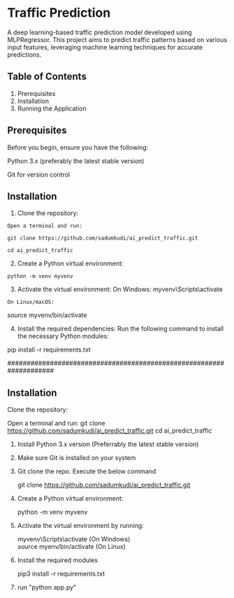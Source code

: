 # Traffic Prediction

A deep learning-based traffic prediction model developed using MLPRegressor. This project aims to predict traffic patterns based on various input features, leveraging machine learning techniques for accurate predictions.

## Table of Contents
1. Prerequisites
2. Installation
3. Running the Application
   

## Prerequisites
Before you begin, ensure you have the following:

Python 3.x (preferably the latest stable version)

Git for version control

## Installation
1.   Clone the repository:
   
    Open a terminal and run:

    git clone https://github.com/sadumkudi/ai_predict_traffic.git

    cd ai_predict_traffic
2.   Create a Python virtual environment:
   
    python -m venv myvenv

3.   Activate the virtual environment:
    On Windows:
myvenv\Scripts\activate

    On Linux/macOS:
    
source myvenv/bin/activate


4.   Install the required dependencies:
    Run the following command to install the necessary Python modules:

pip install -r requirements.txt








####################################################################


## Installation
Clone the repository:

Open a terminal and run:
git clone https://github.com/sadumkudi/ai_predict_traffic.git
cd ai_predict_traffic





1. Install Python 3.x version (Preferrably the latest stable version)
2. Make sure Git is installed on your system
3. Git clone the repo. Execute the below command
   
    git clone https://github.com/sadumkudi/ai_predict_traffic.git
5. Create a Python virtual environment:

   python -m venv myvenv 
7. Activate the virtual environment by running:
   
    myvenv\Scripts\activate (On Windows)  
    source myenv/bin/activate (On Linux)
9. Install the required modules

    pip3 install -r requirements.txt
12. run "python app.py"

   
    

   





